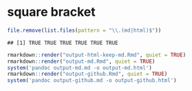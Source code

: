 square bracket
================

``` r
file.remove(list.files(pattern = "\\.(md|html)$"))
```

    ## [1] TRUE TRUE TRUE TRUE TRUE TRUE

``` r
rmarkdown::render("output-html-keep-md.Rmd", quiet = TRUE)
rmarkdown::render("output-md.Rmd", quiet = TRUE)
system('pandoc output-md.md -o output-md.html')
rmarkdown::render("output-github.Rmd", quiet = TRUE)
system('pandoc output-github.md -o output-github.html')
```
